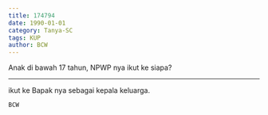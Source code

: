 ```yaml
---
title: 174794
date: 1990-01-01
category: Tanya-SC
tags: KUP
author: BCW
---
```


Anak di bawah 17 tahun, NPWP nya ikut ke siapa?

---

ikut ke Bapak nya sebagai kepala keluarga.

`BCW`
